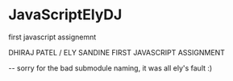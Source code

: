 # JavaScriptElyDJ
first javascript assignemnt 

DHIRAJ PATEL / ELY SANDINE FIRST JAVASCRIPT ASSIGNMENT

-- sorry for the bad submodule naming, it was all ely's fault :)